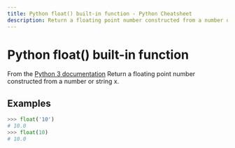 ```yaml
---
title: Python float() built-in function - Python Cheatsheet
description: Return a floating point number constructed from a number or string x.
---
```


<base-title :title="frontmatter.title" :description="frontmatter.description">

# Python float() built-in function

</base-title>

<base-disclaimer>
  <base-disclaimer-title>
    From the <a target="_blank" href="https://docs.python.org/3/library/functions.html#float">Python 3 documentation</a>
  </base-disclaimer-title>
  <base-disclaimer-content>
   Return a floating point number constructed from a number or string x.
  </base-disclaimer-content>
</base-disclaimer>

## Examples

```python
>>> float('10')
# 10.0
>>> float(10)
# 10.0
```
